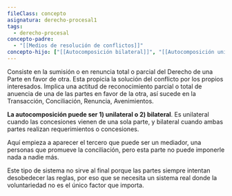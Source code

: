 ```yaml
---
fileClass: concepto
asignatura: derecho-procesal1
tags:
  - derecho-procesal
concepto-padre:
  - "[[Medios de resolución de conflictos]]"
concepto-hijo: ["[[Autocomposición bilateral]]", "[[Autocomposición unilateral]]"]
---
```

Consiste en la sumisión o en renuncia total o parcial del Derecho de una Parte en favor de otra. Esta propicia la solución del conflicto por los propios interesados. Implica una actitud de reconocimiento parcial o total de anuencia de una de las partes en favor de la otra, así sucede en la Transacción, Conciliación, Renuncia, Avenimientos.

**La autocomposición puede ser 1) unilateral o 2) bilateral**. Es unilateral cuando las concesiones vienen de una sola parte, y bilateral cuando ambas partes realizan requerimientos o concesiones. 

Aquí empieza a aparecer el tercero que puede ser un mediador, una personas que promueve la conciliación, pero esta parte no puede imponerle nada a nadie más.

Este tipo de sistema no sirve al final porque las partes siempre intentan desobedecer las reglas, por eso que se necesita un sistema real donde la voluntariedad no es el único factor que importa.